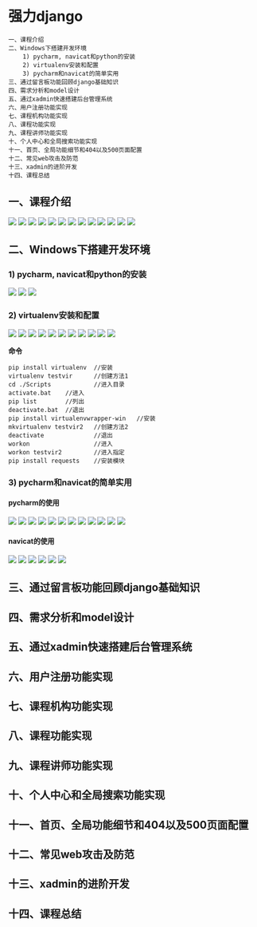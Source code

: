 # 强力django #

	一、课程介绍
	二、Windows下搭建开发环境
		1) pycharm, navicat和python的安装
		2) virtualenv安装和配置
		3) pycharm和navicat的简单实用
	三、通过留言板功能回顾django基础知识
	四、需求分析和model设计
	五、通过xadmin快速搭建后台管理系统
	六、用户注册功能实现
	七、课程机构功能实现
	八、课程功能实现
	九、课程讲师功能实现
	十、个人中心和全局搜索功能实现
	十一、首页、全局功能细节和404以及500页面配置
	十二、常见web攻击及防范
	十三、xadmin的进阶开发
	十四、课程总结

## 一、课程介绍
<img src="./img/01/01.png" />
<img src="./img/01/02.png" />
<img src="./img/01/03.png" />
<img src="./img/01/04.png" />
<img src="./img/01/05.png" />
<img src="./img/01/06.png" />
<img src="./img/01/07.png" />
<img src="./img/01/08.png" />
<img src="./img/01/09.png" />
<img src="./img/01/10.png" />
<img src="./img/01/11.png" />
<img src="./img/01/12.png" />
<img src="./img/01/13.png" />

## 二、Windows下搭建开发环境
### 1) pycharm, navicat和python的安装
<img src="./img/02/1/01.png" />
<img src="./img/02/1/02.png" />
<img src="./img/02/1/03.png" />

### 2) virtualenv安装和配置
<img src="./img/02/2/01.png" />
<img src="./img/02/2/02.png" />
<img src="./img/02/2/03.png" />
<img src="./img/02/2/04.png" />
<img src="./img/02/2/05.png" />
<img src="./img/02/2/06.png" />
<img src="./img/02/2/07.png" />
<img src="./img/02/2/08.png" />
<img src="./img/02/2/09.png" />
<img src="./img/02/2/10.png" />
<img src="./img/02/2/11.png" />

**命令**

	pip install virtualenv	//安装
	virtualenv testvir		//创建方法1
	cd ./Scripts			//进入目录
	activate.bat    //进入
	pip list		//列出
	deactivate.bat  //退出
	pip install virtualenvwrapper-win	//安装
	mkvirtualenv testvir2   //创建方法2
	deactivate				//退出
	workon					//进入
	workon testvir2			//进入指定
	pip install requests	//安装模块

### 3) pycharm和navicat的简单实用
#### pycharm的使用
<img src="./img/02/3/1/01.png" />
<img src="./img/02/3/1/02.png" />
<img src="./img/02/3/1/03.png" />
<img src="./img/02/3/1/04.png" />
<img src="./img/02/3/1/05.png" />
<img src="./img/02/3/1/06.png" />
<img src="./img/02/3/1/07.png" />
<img src="./img/02/3/1/08.png" />
<img src="./img/02/3/1/09.png" />
<img src="./img/02/3/1/10.png" />
<img src="./img/02/3/1/11.png" />
<img src="./img/02/3/1/12.png" />

#### navicat的使用
<img src="./img/02/3/2/01.png" />
<img src="./img/02/3/2/02.png" />
<img src="./img/02/3/2/03.png" />
<img src="./img/02/3/2/04.png" />
<img src="./img/02/3/2/05.png" />
<img src="./img/02/3/2/06.png" />

## 三、通过留言板功能回顾django基础知识
## 四、需求分析和model设计
## 五、通过xadmin快速搭建后台管理系统
## 六、用户注册功能实现
## 七、课程机构功能实现
## 八、课程功能实现
## 九、课程讲师功能实现
## 十、个人中心和全局搜索功能实现
## 十一、首页、全局功能细节和404以及500页面配置
## 十二、常见web攻击及防范
## 十三、xadmin的进阶开发
## 十四、课程总结